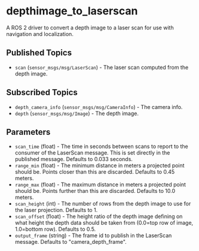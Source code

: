 depthimage_to_laserscan
=======================

A ROS 2 driver to convert a depth image to a laser scan for use with navigation and localization.

Published Topics
----------------
* `scan` (`sensor_msgs/msg/LaserScan`) - The laser scan computed from the depth image.

Subscribed Topics
-----------------
* `depth_camera_info` (`sensor_msgs/msg/CameraInfo`) - The camera info.
* `depth` (`sensor_msgs/msg/Image`) - The depth image.

Parameters
----------
* `scan_time` (float) - The time in seconds between scans to report to the consumer of the LaserScan message.  This is set directly in the published message.  Defaults to 0.033 seconds.
* `range_min` (float) - The minimum distance in meters a projected point should be.  Points closer than this are discarded.  Defaults to 0.45 meters.
* `range_max` (float) - The maximum distance in meters a projected point should be.  Points further than this are discarded.  Defaults to 10.0 meters.
* `scan_height` (int) - The number of rows from the depth image to use for the laser projection.  Defaults to 1.
* `scan_offset` (float) - The height ratio of the depth image defining on what height the depth data should be taken from (0.0=top row of image, 1.0=bottom row). Defaults to 0.5. 
* `output_frame` (string) - The frame id to publish in the LaserScan message.  Defaults to "camera_depth_frame".

